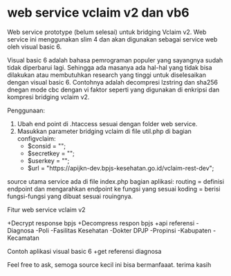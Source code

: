 # web service vclaim v2 dan vb6
 
 Web service prototype (belum selesai) untuk bridging Vclaim v2. Web service ini menggunakan slim 4 dan akan digunakan sebagai service web oleh visual basic 6.
 
 Visual basic 6 adalah bahasa pemrograman populer yang sayangnya sudah tidak diperbarui lagi. Sehingga ada masanya ada hal-hal yang tidak bisa dilakukan atau membutuhkan research yang tinggi untuk diselesaikan dengan visual basic 6. Contohnya adalah decompresi lzstring dan sha256 dnegan mode cbc dengan vi faktor seperti yang digunakan di enkripsi dan kompresi bridging vclaim v2.
 
 Penggunaan:
 <br>
 <ol>
 <li>Ubah end point di .htaccess sesuai dengan folder web service.</li> 
 <li>Masukkan parameter bridging vclaim di file util.php di bagian configvclaim:
    <ul>
     <li>$consid = "";</li>
     <li>$secretkey = "";</li>
     <li>$userkey = "";</li>
     <li>$url = "https://apijkn-dev.bpjs-kesehatan.go.id/vclaim-rest-dev";</li>
  </ul>
 </li>
 </ol>
 source utama service ada di file index.php
 bagian aplikasi:
 routing = definisi endpoint dan mengarahkan endpoint ke fungsi yang sesuai
 koding = berisi fungsi-fungsi yang dibuat sesuai rouingnya.
 
 
 Fitur web service vclaim v2
 
 +Decrypt response bpjs
 +Decompress respon bpjs
 +api referensi
  -Diagnosa
  -Poli
  -Fasilitas Kesehatan
  -Dokter DPJP
  -Propinsi
  -Kabupaten
  -Kecamatan
  
 Contoh aplikasi visual basic 6
 +get referensi diagnosa


Feel free to ask, semoga source kecil ini bisa bermanfaaat. 
terima kasih
 
 
